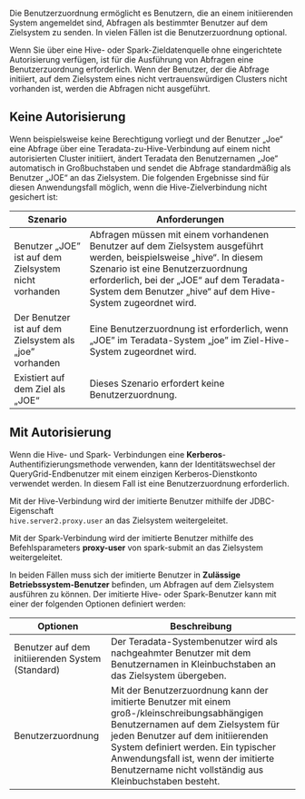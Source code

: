 Die Benutzerzuordnung ermöglicht es Benutzern, die an einem initiierenden System angemeldet sind, Abfragen als bestimmter Benutzer auf dem Zielsystem zu senden. In vielen Fällen ist die Benutzerzuordnung optional.

Wenn Sie über eine Hive- oder Spark-Zieldatenquelle ohne eingerichtete Autorisierung verfügen, ist für die Ausführung von Abfragen eine Benutzerzuordnung erforderlich. Wenn der Benutzer, der die Abfrage initiiert, auf dem Zielsystem eines nicht vertrauenswürdigen Clusters nicht vorhanden ist, werden die Abfragen nicht ausgeführt.

## Keine Autorisierung


Wenn beispielsweise keine Berechtigung vorliegt und der Benutzer „Joe“ eine Abfrage über eine Teradata-zu-Hive-Verbindung auf einem nicht autorisierten Cluster initiiert, ändert Teradata den Benutzernamen „Joe“ automatisch in Großbuchstaben und sendet die Abfrage standardmäßig als Benutzer „JOE“ an das Zielsystem. Die folgenden Ergebnisse sind für diesen Anwendungsfall möglich, wenn die Hive-Zielverbindung nicht gesichert ist:

|Szenario|Anforderungen|
|---------|------------|
|Benutzer „JOE” ist auf dem Zielsystem nicht vorhanden|Abfragen müssen mit einem vorhandenen Benutzer auf dem Zielsystem ausgeführt werden, beispielsweise „hive“. In diesem Szenario ist eine Benutzerzuordnung erforderlich, bei der „JOE“ auf dem Teradata-System dem Benutzer „hive“ auf dem Hive-System zugeordnet wird.|
|Der Benutzer ist auf dem Zielsystem als „joe” vorhanden|Eine Benutzerzuordnung ist erforderlich, wenn „JOE” im Teradata-System „joe” im Ziel-Hive-System zugeordnet wird.|
|Existiert auf dem Ziel als „JOE“|Dieses Szenario erfordert keine Benutzerzuordnung.|

## Mit Autorisierung


Wenn die Hive- und Spark- Verbindungen eine **Kerberos**-Authentifizierungsmethode verwenden, kann der Identitätswechsel der QueryGrid-Endbenutzer mit einem einzigen Kerberos-Dienstkonto verwendet werden. In diesem Fall ist eine Benutzerzuordnung erforderlich.

Mit der Hive-Verbindung wird der imitierte Benutzer mithilfe der JDBC-Eigenschaft  
    `
    hive.server2.proxy.user
    `
   an das Zielsystem weitergeleitet.

Mit der Spark-Verbindung wird der imitierte Benutzer mithilfe des Befehlsparameters **proxy-user** von spark-submit an das Zielsystem weitergeleitet.

In beiden Fällen muss sich der imitierte Benutzer in **Zulässige Betriebssystem-Benutzer** befinden, um Abfragen auf dem Zielsystem ausführen zu können. Der imitierte Hive- oder Spark-Benutzer kann mit einer der folgenden Optionen definiert werden:

|Optionen|Beschreibung|
|--------|------------|
|Benutzer auf dem initiierenden System (Standard)|Der Teradata-Systembenutzer wird als nachgeahmter Benutzer mit dem Benutzernamen in Kleinbuchstaben an das Zielsystem übergeben.|
|Benutzerzuordnung|Mit der Benutzerzuordnung kann der imitierte Benutzer mit einem groß-/kleinschreibungsabhängigen Benutzernamen auf dem Zielsystem für jeden Benutzer auf dem initiierenden System definiert werden. Ein typischer Anwendungsfall ist, wenn der imitierte Benutzername nicht vollständig aus Kleinbuchstaben besteht.|


